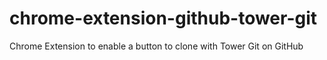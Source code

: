 # chrome-extension-github-tower-git
Chrome Extension to enable a button to clone with Tower Git on GitHub
